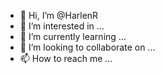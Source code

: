 - 👋 Hi, I’m @HarlenR
- 👀 I’m interested in ...
- 🌱 I’m currently learning ...
- 💞️ I’m looking to collaborate on ...
- 📫 How to reach me ...

<!---
HarlenR/HarlenR is a ✨ special ✨ repository because its `README.md` (this file) appears on your GitHub profile.
You can click the Preview link to take a look at your changes.
--->
